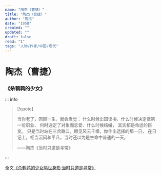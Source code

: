 ```yaml
---
name: "陶杰（曹捷）"
title: "陶杰（曹捷）"
author: "陶杰"
date: "1958"
created: ""
updated: ""
draft: false
read: "1"
tags: "人物/作家/中国/现代"
---
```


# 陶杰（曹捷）

### 《杀鹌鹑的少女》

::: info

> [!quote]
>
> 当你老了，回顾一生，就会发觉：
> 什么时候出国读书、什么时候决定做第一份职业、
> 何时选定了对象而恋爱、什么时候结婚，
> 其实都是命运的巨变。
> 只是当时站在三岔路口，眼见风云千樯，你作出选择的那一日，
> 在日记上，相当沉闷和平凡，当时还以为是生命中普通的一天。
>
> ——陶杰《当时只道是寻常》

:::

全文[《杀鹌鹑的少女隔世身影·当时只道是寻常》](../post/taojie-2012.md)
